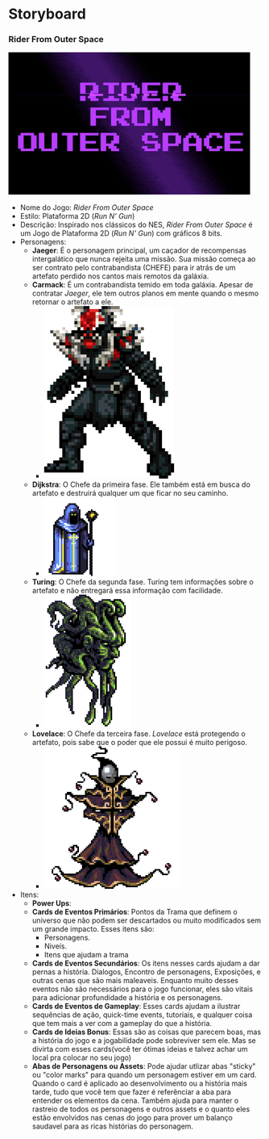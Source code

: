 # Storyboard
### Rider From Outer Space

  ![Game Logo](/Extras/img/Game-Logo.gif)
  
* Nome do Jogo: _Rider From Outer Space_
* Estilo: Plataforma 2D (_Run N' Gun_)
* Descrição: Inspirado nos clássicos do NES, _Rider From Outer Space_ é um Jogo de Plataforma 2D (_Run N' Gun_) com gráficos 8 bits.
* Personagens:
  * __Jaeger__: É o personagem principal, um caçador de recompensas intergalático que nunca rejeita uma missão. Sua missão começa ao ser contrato pelo contrabandista (CHEFE) para ir atrás de um artefato perdido nos cantos mais remotos da galáxia.
  * __Carmack__: É um contrabandista temido em toda galáxia. Apesar de contratar _Jaeger_, ele tem outros planos em mente quando o mesmo retornar o artefato a ele.
    - ![No Name](/Extras/img/carmackArtwork.png)
  * __Dijkstra__: O Chefe da primeira fase. Ele também está em busca do artefato e destruirá qualquer um que ficar no seu caminho.
    - ![Dijkstra](/Extras/img/dijkstraArtwork2.png)
  * __Turing__: O Chefe da segunda fase. Turing tem informações sobre o artefato e não entregará essa informação com facilidade.
    - ![Turing Artwork](/Extras/img/turingArtwork.png)
  * __Lovelace__: O Chefe da terceira fase. _Lovelace_ está protegendo o artefato, pois sabe que o poder que ele possui é muito perigoso.
    - ![Lovelace Artwork](/Extras/img/lovelaceArtwork.png)
* Itens:
  * __Power Ups__:
  * __Cards de Eventos Primários__: Pontos da Trama que definem o universo que não podem ser descartados ou muito modificados sem um grande impacto. Esses itens são:
    * Personagens.
    * Niveís.
    * Itens que ajudam a trama
  * __Cards de Eventos Secundários__: Os itens nesses cards ajudam a dar pernas a história. Dialogos, Encontro de personagens, Exposições, e outras cenas que são mais maleaveis. Enquanto muito desses eventos não são necessários para o jogo funcionar, eles são vitais para adicionar profundidade a história e os personagens.
  * __Cards de Eventos de Gameplay__: Esses cards ajudam a ilustrar sequências de ação, quick-time events, tutoriais, e qualquer coisa que tem mais a ver com a gameplay do que a história.
  * __Cards de Ideias Bonus__: Essas são as coisas que parecem boas, mas a história do jogo e a jogabilidade pode sobreviver sem ele. Mas se divirta com esses cards(você ter ótimas ideias e talvez achar um local pra colocar no seu jogo)
  * __Abas de Personagens ou Assets__: Pode ajudar utlizar abas "sticky" ou "color marks" para quando um personagem estiver em um card. Quando o card é aplicado ao desenvolvimento ou a história mais tarde, tudo que você tem que fazer é referênciar a aba para entender os elementos da cena. Também ajuda para manter o rastreio de todos os personagens e outros assets e o quanto eles estão envolvidos nas cenas do jogo para prover um balanço saudavel para as ricas histórias do personagem.  
